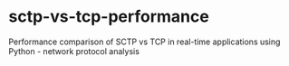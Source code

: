 # sctp-vs-tcp-performance
Performance comparison of SCTP vs TCP in real-time applications using Python - network protocol analysis
